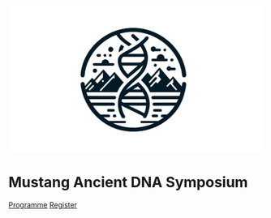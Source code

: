 <!-- _coverpage.md -->

![logo](_media/mustang_microbes_logo.png ':size=500')

# Mustang Ancient DNA Symposium

[Programme](home.md)
[Register](home.md)
